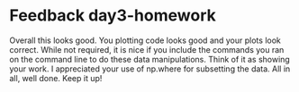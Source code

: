 # Feedback day3-homework

Overall this looks good. You plotting code looks good and your plots look correct. While not required, it is nice if you include the commands you ran on the command line to do these data manipulations. Think of it as showing your work. I appreciated your use of np.where for subsetting the data. All in all, well done. Keep it up!
